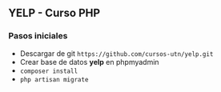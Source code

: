 ## YELP - Curso PHP


### Pasos iniciales

- Descargar de git ```https://github.com/cursos-utn/yelp.git```
- Crear base de datos **yelp** en phpmyadmin
- ```composer install```
- ```php artisan migrate```

